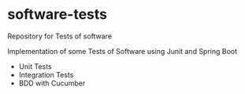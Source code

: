# software-tests
Repository for Tests of software

Implementation of some Tests of Software using Junit and Spring Boot

  - Unit Tests
  - Integration Tests
  - BDD with Cucumber

